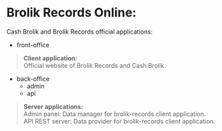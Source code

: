 # Brolik Records Online:

Cash Brolik and Brolik Records official applications:

* front-office

>**Client application:**  
> Official website of Brolik Records and Cash Brolik.

* back-office
    * admin
    * api
    
>**Server applications:**  
> Admin panel: Data manager for brolik-records client application.  
> API REST server: Data provider for brolik-records client application.